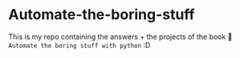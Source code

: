 # Automate-the-boring-stuff

This is my repo containing the answers + the projects of the book 📖  `Automate the boring stuff with python` :D
